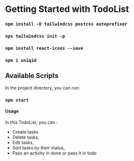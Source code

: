 # Getting Started with TodoList
### `npm install -D tailwindcss postcss autoprefixer`
### `npx tailwindcss init -p`
### `npm install react-icons --save`
### `npm i uniqid`

## Available Scripts

In the project directory, you can run:

### `npm start`

#### Usage

In this TodoList, you can :
-  Create tasks
-  Delete tasks,
-  Edit tasks,
-  Sort tasks by their status,
-  Pass an activity in done or pass it in todo
